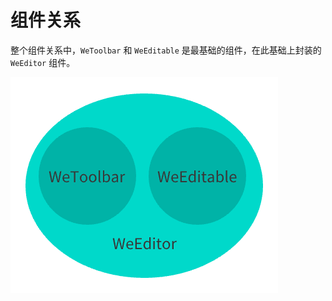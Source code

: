 # 组件关系

整个组件关系中，`WeToolbar` 和 `WeEditable` 是最基础的组件，在此基础上封装的 `WeEditor` 组件。

![组件关系图](/images/relevance.png)
